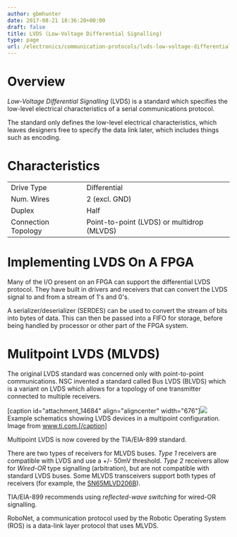 ```yaml
---
author: gbmhunter
date: 2017-08-21 18:36:20+00:00
draft: false
title: LVDS (Low-Voltage Differential Signalling)
type: page
url: /electronics/communication-protocols/lvds-low-voltage-differential-signalling
---
```


# Overview




_Low-Voltage Differential Signalling_ (LVDS) is a standard which specifies the low-level electrical characteristics of a serial communications protocol.




The standard only defines the low-level electrical characteristics, which leaves designers free to specify the data link later, which includes things such as encoding.




# Characteristics


<table >
<tbody >
<tr >

<td >Drive Type
</td>

<td >Differential
</td>
</tr>
<tr >

<td >Num. Wires
</td>

<td >2 (excl. GND)
</td>
</tr>
<tr >

<td >Duplex
</td>

<td >Half
</td>
</tr>
<tr >

<td >Connection Topology
</td>

<td >Point-to-point (LVDS) or multidrop (MLVDS)
</td>
</tr>
</tbody>
</table>


# Implementing LVDS On A FPGA




Many of the I/O present on an FPGA can support the differential LVDS protocol. They have built in drivers and receivers that can convert the LVDS signal to and from a stream of 1's and 0's.




A serializer/deserializer (SERDES) can be used to convert the stream of bits into bytes of data. This can then be passed into a FIFO for storage, before being handled by processor or other part of the FPGA system.




# Mulitpoint LVDS (MLVDS)




The original LVDS standard was concerned only with point-to-point communications. NSC invented a standard called Bus LVDS (BLVDS) which is a variant on LVDS which allows for a topology of one transmitter connected to multiple receivers.



[caption id="attachment_14684" align="aligncenter" width="676"][![](/images/2017/08/lvds-multipoint-configuration-example-schematic-ti.png)
](/images/2017/08/lvds-multipoint-configuration-example-schematic-ti.png) Example schematics showing LVDS devices in a multipoint configuration. Image from www.ti.com.[/caption]



Multipoint LVDS is now covered by the TIA/EIA-899 standard.




There are two types of receivers for MLVDS buses. _Type 1_ receivers are compatible with LVDS and use a +/- 50mV threshold. _Type 2_ receivers allow for _Wired-OR_ type signalling (arbitration), but are not compatible with standard LVDS buses. Some MLVDS transceivers support both types of receivers (for example, the [SN65MLVD206B](http://www.ti.com/product/SN65MLVD206B)).




TIA/EIA-899 recommends using _reflected-wave switching_ for wired-OR signalling.




RoboNet, a communication protocol used by the Robotic Operating System (ROS) is a data-link layer protocol that uses MLVDS.
